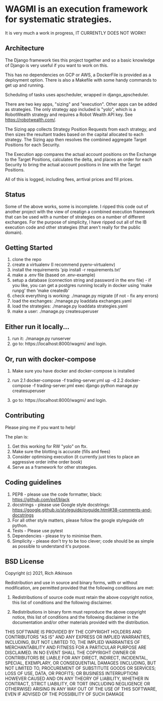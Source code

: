 # WAGMI is an execution framework for systematic strategies.

It is very much a work in progress, IT CURRENTLY DOES NOT WORK!!

## Architecture

The Django framework ties this project together and so a basic knowledge of Django is very useful if you want to work on this.

This has no dependencies on GCP or AWS, a DockerFile is provided as a deployment option. There is also a Makefile with some handy commands to get up and running.

Scheduling of tasks uses apscheduler, wrapped in django_apscheduler.

There are two key apps, "sizing" and "execution". Other apps can be added as strategies. The only strategy app included is "yolo", which is a RobotWealth strategy and requires a Robot Wealth API key. See https://robotwealth.com/.

The Sizing app collects Strategy Position Requests from each strategy, and then sizes the resultant trades based on the capital allocated to each strategy. The Sizing app then resolves the combined aggregate Target Positions for each Security.

The Execution app compares the actual account positions on the Exchange to the Target Positions, calculates the delta, and places an order for each Security to bring the actual account positions in line with the Target Positions.

All of this is logged, including fees, arrtival prices and fill prices.

## Status

Some of the above works, some is incomplete. I ripped this code out of another project with the view of creatign a combined execution framework that can be used with a number of strategies on a number of different exchanges. For the purpose of simplicity, I have ripped out all of the IB execution code and other strategies (that aren't really for the public domain).

## Getting Started

1. clone the repo
2. create a virtualenv (I recommend pyenv-virtualenv)
3. install the requirements 'pip install -r requirements.txt'
4. make a .env file (based on .env-example)
5. setup a database (connection string and password in the env file) - if you like, you can get a postgres running locally in docker using 'make runpg' then 'make createdb'
6. check everything is working: ./manage.py migrate (if not - fix any errors)
7. load the exchanges: ./manage.py loaddata exchanges.yaml
8. load the strategies: ./manage.py loaddata strategies.yaml
9. make a user: ./manage.py createsuperuser

## Either run it locally...

1. run it: ./manage.py runserver
2. go to: https://localhost:8000/wagmi/ and login.

## Or, run with docker-compose

1. Make sure you have docker and docker-compose is installed
2. run 
    2.1 docker-compose -f trading-server.yml up -d
    2.2 docker-compose -f trading-server.yml exec django python manage.py createsuperuser

3. go to: https://localhost:8000/wagmi/ and login.

## Contributing

Please ping me if you want to help!

The plan is:

1. Get this working for RW "yolo" on ftx.
2. Make sure the blotting is accurate (fills and fees)
3. Consider optimising execution (it currently just tries to place an aggressive order inthe order book)
4. Serve as a framework for other strategies.

## Coding guidelines

1. PEP8 - please use the code formatter, black: https://github.com/psf/black
2. docstrings - please use Google style docstrings: https://google.github.io/styleguide/pyguide.html#38-comments-and-docstrings
3. For all other style matters, please follow the google styleguide ofr python.
4. Tests - Please use pytest
5. Dependencies - please try to minimise them.
6. Simplicity - please don't try to be too clever; code should be as simple as possible to understand it's purpose.

## BSD License

Copyright (c) 2021, Rich Atkinson

Redistribution and use in source and binary forms, with or without modification, are permitted provided that the following conditions are met:

1. Redistributions of source code must retain the above copyright notice, this list of conditions and the following disclaimer.

2. Redistributions in binary form must reproduce the above copyright notice, this list of conditions and the following disclaimer in the documentation and/or other materials provided with the distribution.

THIS SOFTWARE IS PROVIDED BY THE COPYRIGHT HOLDERS AND CONTRIBUTORS "AS IS" AND ANY EXPRESS OR IMPLIED WARRANTIES, INCLUDING, BUT NOT LIMITED TO, THE IMPLIED WARRANTIES OF MERCHANTABILITY AND FITNESS FOR A PARTICULAR PURPOSE ARE DISCLAIMED. IN NO EVENT SHALL THE COPYRIGHT OWNER OR CONTRIBUTORS BE LIABLE FOR ANY DIRECT, INDIRECT, INCIDENTAL, SPECIAL, EXEMPLARY, OR CONSEQUENTIAL DAMAGES (INCLUDING, BUT NOT LIMITED TO, PROCUREMENT OF SUBSTITUTE GOODS OR SERVICES; LOSS OF USE, DATA, OR PROFITS; OR BUSINESS INTERRUPTION) HOWEVER CAUSED AND ON ANY THEORY OF LIABILITY, WHETHER IN CONTRACT, STRICT LIABILITY, OR TORT (INCLUDING NEGLIGENCE OR OTHERWISE) ARISING IN ANY WAY OUT OF THE USE OF THIS SOFTWARE, EVEN IF ADVISED OF THE POSSIBILITY OF SUCH DAMAGE
